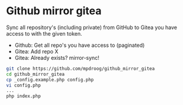 Github mirror gitea
==================
Sync all repository's (including private) from GitHub to Gitea you
have access to with the given token.

- Github: Get all repo's you have access to (paginated)
- Gitea: Add repo X
- Gitea: Already exists? mirror-sync!

```bash
git clone https://github.com/mpdroog/github_mirror_gitea
cd github_mirror_gitea
cp _config.example.php config.php
vi config.php
...
php index.php
```
